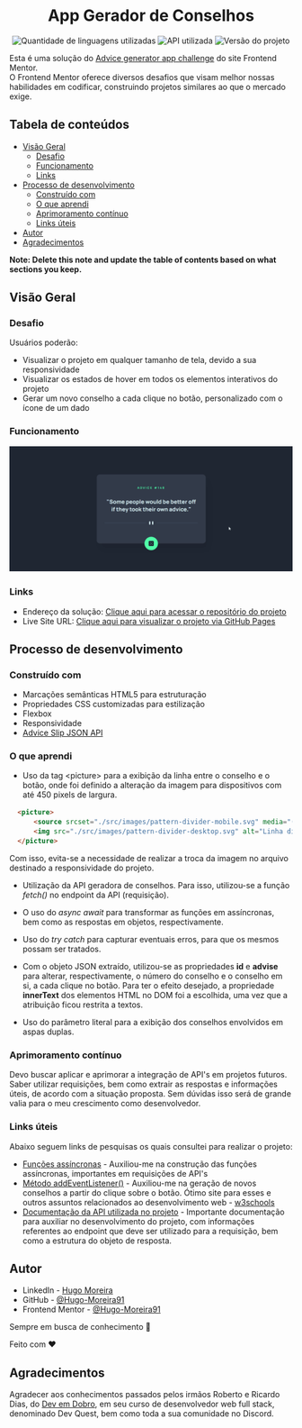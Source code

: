 <div align='center'>

# App Gerador de Conselhos

![Quantidade de linguagens utilizadas](https://img.shields.io/badge/Linguagens-3-%#006600?style=flat)
![API utilizada](https://img.shields.io/badge/API-Advise%20Slip-blue)
![Versão do projeto](https://img.shields.io/badge/Versão-1.0.0-yellow)

</div>

Esta é uma solução do [Advice generator app challenge](https://www.frontendmentor.io/challenges/advice-generator-app-QdUG-13db) do site Frontend Mentor.  
O Frontend Mentor oferece diversos desafios que visam melhor nossas habilidades em codificar, construindo projetos similares ao que o mercado exige.

## Tabela de conteúdos

- [Visão Geral](#visao-geral)
  - [Desafio](#desafio)
  - [Funcionamento](#funcionamento)
  - [Links](#links)
- [Processo de desenvolvimento](#processo-de-desenvolvimento)
  - [Construído com](#construído-com)
  - [O que aprendi](#o-que-aprendi)
  - [Aprimoramento contínuo](#aprimoramento-contínuo)
  - [Links úteis](#links-úteis)
- [Autor](#autor)
- [Agradecimentos](#agradecimentos)

**Note: Delete this note and update the table of contents based on what sections you keep.**

## Visão Geral

### Desafio

Usuários poderão:

- Visualizar o projeto em qualquer tamanho de tela, devido a sua responsividade
- Visualizar os estados de hover em todos os elementos interativos do projeto
- Gerar um novo conselho a cada clique no botão, personalizado com o ícone de um dado

### Funcionamento

![Vídeo demonstrativo do projeto em funcionamento](./src/images/projeto-em-funcionamento.gif)

### Links

- Endereço da solução: [Clique aqui para acessar o repositório do projeto](https://github.com/Hugo-Moreira91/gerador-de-conselhos)
- Live Site URL: [Clique aqui para visualizar o projeto via GitHub Pages](https://hugo-moreira91.github.io/gerador-de-conselhos/)

## Processo de desenvolvimento

### Construído com

- Marcações semânticas HTML5 para estruturação
- Propriedades CSS customizadas para estilização
- Flexbox
- Responsividade
- [Advice Slip JSON API](https://api.adviceslip.com/)

### O que aprendi

- Uso da tag \<picture> para a exibição da linha entre o conselho e o botão, onde foi definido a alteração da imagem para dispositivos com até 450 pixels de largura.

```html
  <picture>
      <source srcset="./src/images/pattern-divider-mobile.svg" media="(max-width: 450px)">
      <img src="./src/images/pattern-divider-desktop.svg" alt="Linha divisória">
  </picture>
```

Com isso, evita-se a necessidade de realizar a troca da imagem no arquivo destinado a responsividade do projeto.

- Utilização da API geradora de conselhos. Para isso, utilizou-se a função *fetch()* no endpoint da API (requisição). 

- O uso do *async* *await* para transformar as funções em assíncronas, bem como as respostas em objetos, respectivamente.

- Uso do *try* *catch* para capturar eventuais erros, para que os mesmos possam ser tratados.

- Com o objeto JSON extraído, utilizou-se as propriedades **id** e **advise** para alterar, respectivamente, o número do conselho e o conselho em si, a cada clique no botão. Para ter o efeito desejado, a propriedade **innerText** dos elementos HTML no DOM foi a escolhida, uma vez que a atribuição ficou restrita a textos.

- Uso do parâmetro literal para a exibição dos conselhos envolvidos em aspas duplas.

### Aprimoramento contínuo

Devo buscar aplicar e aprimorar a integração de API's em projetos futuros. Saber utilizar requisições, bem como extrair as respostas e informações úteis, de acordo com a situação proposta. Sem dúvidas isso será de grande valia para o meu crescimento como desenvolvedor.

### Links úteis

Abaixo seguem links de pesquisas os quais consultei para realizar o projeto:

- [Funções assíncronas](https://developer.mozilla.org/pt-BR/docs/Web/JavaScript/Reference/Statements/async_function) - Auxiliou-me na construção das funções assíncronas, importantes em requisições de API's
- [Método addEventListener()](https://www.w3schools.com/js/js_htmldom_eventlistener.asp) - Auxiliou-me na geração de novos conselhos a partir do clique sobre o botão. Ótimo site para esses e outros assuntos relacionados ao desenvolvimento web - [w3schools](https://www.w3schools.com/)
- [Documentação da API utilizada no projeto](https://api.adviceslip.com/) - Importante documentação para auxiliar no desenvolvimento do projeto, com informações referentes ao endpoint que deve ser utilizado para a requisição, bem como a estrutura do objeto de resposta.

## Autor

- LinkedIn - [Hugo Moreira](https://www.linkedin.com/in/hugo-c%C3%A9sar-santos-moreira-a10823248/)
- GitHub - [@Hugo-Moreira91](https://github.com/Hugo-Moreira91)
- Frontend Mentor - [@Hugo-Moreira91](https://www.frontendmentor.io/profile/Hugo-Moreira91)

Sempre em busca de conhecimento 🚀

Feito com ❤️

## Agradecimentos

Agradecer aos conhecimentos passados pelos irmãos Roberto e Ricardo Dias, do [Dev em Dobro](https://www.instagram.com/devemdobro/#), em seu curso de desenvolvedor web full stack, denominado Dev Quest, bem como toda a sua comunidade no Discord.